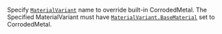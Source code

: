 Specify [`MaterialVariant`](https://create.roblox.com/docs/reference/engine/classes/MaterialVariant) name to override built-in CorrodedMetal.
The Specified MaterialVariant must have
[`MaterialVariant.BaseMaterial`](https://create.roblox.com/docs/reference/engine/classes/MaterialVariant#BaseMaterial) set to CorrodedMetal.